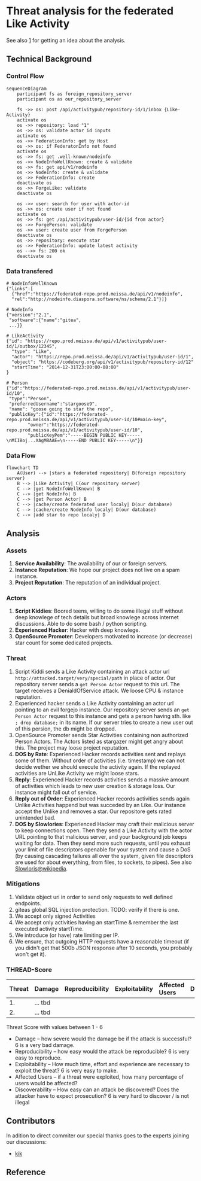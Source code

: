 # Threat analysis for the federated Like Activity

See also [1] for getting an idea about the analysis.

## Technical Background
### Control Flow

```mermaid
sequenceDiagram
    participant fs as foreign_repository_server
    participant os as our_repository_server

    fs ->> os: post /api/activitypub/repository-id/1/inbox {Like-Activity}
    activate os
    os ->> repository: load "1"
    os ->> os: validate actor id inputs
    activate os
    os ->> FederationInfo: get by Host
    os ->> os: if FederatonInfo not found
    activate os
    os ->> fs: get .well-known/nodeinfo
    os ->> NodeInfoWellKnown: create & validate
    os ->> fs: get api/v1/nodeinfo
    os ->> NodeInfo: create & validate
    os ->> FederationInfo: create
    deactivate os
    os ->> ForgeLike: validate
    deactivate os
    
    os ->> user: search for user with actor-id
    os ->> os: create user if not found
    activate os
    os ->> fs: get /api/activitypub/user-id/{id from actor}
    os ->> ForgePerson: validate
    os ->> user: create user from ForgePerson
    deactivate os
    os ->> repository: execute star
    os ->> FederationInfo: update latest activity
    os -->> fs: 200 ok
    deactivate os
```

### Data transfered

```
# NodeInfoWellKnown
{"links":[
  {"href":"https://federated-repo.prod.meissa.de/api/v1/nodeinfo",
  "rel":"http://nodeinfo.diaspora.software/ns/schema/2.1"}]}

# NodeInfo
{"version":"2.1",
 "software":{"name":"gitea",
 ...}}

# LikeActivity
{"id": "https://repo.prod.meissa.de/api/v1/activitypub/user-id/1/outbox/12345",
  "type": "Like",
  "actor": "https://repo.prod.meissa.de/api/v1/activitypub/user-id/1",
  "object": "https://codeberg.org/api/v1/activitypub/repository-id/12"
  "startTime": "2014-12-31T23:00:00-08:00"
}

# Person
{"id":"https://federated-repo.prod.meissa.de/api/v1/activitypub/user-id/10",
 "type":"Person",
 "preferredUsername":"stargoose9",
 "name": "goose going to star the repo",
 "publicKey":{"id":"https://federated-repo.prod.meissa.de/api/v1/activitypub/user-id/10#main-key",
		"owner":"https://federated-repo.prod.meissa.de/api/v1/activitypub/user-id/10",
		"publicKeyPem":"-----BEGIN PUBLIC KEY-----\nMIIBoj...XAgMBAAE=\n-----END PUBLIC KEY-----\n"}}
```

### Data Flow

```mermaid
flowchart TD
    A(User) --> |stars a federated repository| B(foreign repository server)
    B --> |Like Activity| C(our repository server)
    C --> |get NodeInfoWellKnown| B
    C --> |get NodeInfo| B
    C --> |get Person Actor| B
    C --> |cache/create federated user localy| D(our database)
    C --> |cache/create NodeInfo localy| D(our database)
    C --> |add star to repo localy| D    
```

## Analysis
### Assets

1. **Service Availability**: The availability of our or foreign servers.
2. **Instance Reputation**: We hope our project does not live on a spam instance.
3. **Project Reputation**: The reputation of an individual project.

### Actors

1. **Script Kiddies**: Boored teens, willing to do some illegal stuff without deep knowlege of tech details but broad knowlege across internet discussions. Able to do some bash / python scripting.
2. **Experienced Hacker**: Hacker with deep knowlege.
3. **OpenSource Promoter**: Developers motivated to increase (or decrease) star count for some dedicated projects.

### Threat

1. Script Kiddi sends a Like Activity containing an attack actor url `http://attacked.target/very/special/path` in place of actor. Our repository server sends a `get Person Actor` request to this url. The target receives a DenialdOfService attack. We loose CPU & instance reputation.
2. Experienced hacker sends a Like Activity containing an actor url pointing to an evil forgejo instance. Our repository server sends an `get Person Actor` request to this instance and gets a person having sth. like  `; drop database;` in its name. If our server tries to create a new user out of this persion, the db might be dropped.
3. OpenSource Promoter sends Star Activities containing non authorized Person Actors. The Actors listed as stargazer might get angry about this. The project may loose project reputation.
4. **DOS by Rate**: Experienced Hacker records activities sent and replays some of them. Without order of activities (i.e. timestamp) we can not decide wether we should execute the activity again. If the replayed activities are UnLike Activity we might loose stars.
5. **Reply**: Experienced Hacker records activities sends a massive amount of activities which leads to new user creation & storage loss. Our instance might fall out of service.
6. **Reply out of Order**: Experienced Hacker records activities sends again Unlike Activities happend but was succeded by an Like. Our instance accept the Unlike and removes a star. Our repositore gets rated unintended bad.
7. **DOS by Slowlories**: Experienced Hacker may craft their malicious server to keep connections open. Then they send a Like Activity with the actor URL pointing to that malicious server, and your background job keeps waiting for data. Then they send more such requests, until you exhaust your limit of file descriptors openable for your system and cause a DoS (by causing cascading failures all over the system, given file descriptors are used for about everything, from files, to sockets, to pipes). See also [Slowloris@wikipedia][2].

### Mitigations

1. Validate object uri in order to send only requests to well defined endpoints.
2. giteas global SQL injection protection. TODO: verify if there is one.
3. We accept only signed Activities
4. We accept only activities having an startTime & remember the last executed activity startTime.
5. We introduce (or have) rate limiting per IP.
6. We ensure, that outgoing HTTP requests have a reasonable timeout (if you didn't get that 500b JSON response after 10 seconds, you probably won't get it).

### THREAD-Score

| Threat | Damage  | Reproducibility | Exploitability | Affected Users | Discoverability | Mitigations |
| :----- | :------ | :-------------- | :------------- | :------------- | :-------------- | :---------- |
| 1.     | ... tbd |                 |                |                |                 |             |
| 2.     | ... tbd |                 |                |                |                 |             |

Threat Score with values between 1 - 6

* Damage – how severe would the damage be if the attack is successful? 6 is a very bad damage.
* Reproducibility – how easy would the attack be reproducible? 6 is very easy to reproduce.
* Exploitability – How much time, effort and experience are necessary to exploit the threat? 6 is very easy to make.
* Affected Users – if a threat were exploited, how many percentage of users would be affected?
* Discoverability – How easy can an attack be discovered? Does the attacker have to expect prosecution? 6 is very hard to discover / is not illegal

## Contributors

In adition to direct commiter our special thanks goes to the experts joining our discussions:

* [kik](https://codeberg.org/oelmekki)

## Reference

[1]: https://geballte-sicherheit.de/threat-modelling-bedrohungsanalyse-7-teil-einstufung-von-bedrohungen-ranking-of-threats/
[2]: https://en.wikipedia.org/wiki/Slowloris_(computer_security)
